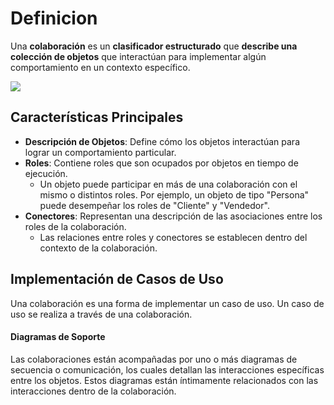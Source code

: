 # Definicion

Una **colaboración** es un **clasificador estructurado** que **describe una colección de objetos** que interactúan para implementar algún comportamiento en un contexto específico.

![](https://lh7-us.googleusercontent.com/docsz/AD_4nXfI8JAooE6FFGU5zU2_nTVL7srObJDOTH9u-i4RJl_Z10EzGaoCMQWbJ9wP1OlQucCqqwTAnXyAEWhpSNibhBysirZRJk3h03R0YegSgmwabDqNcobW7FhqBjosZKmgqkpfpjPjCcZhLesPRS9zYoJMgbXK?key=VReuh94fGGpJZLGsXsGdUQ)

## Características Principales

- **Descripción de Objetos**: Define cómo los objetos interactúan para lograr un comportamiento particular.
- **Roles**: Contiene roles que son ocupados por objetos en tiempo de ejecución.
  - Un objeto puede participar en más de una colaboración con el mismo o distintos roles. Por ejemplo, un objeto de tipo "Persona" puede desempeñar los roles de "Cliente" y "Vendedor".
- **Conectores**: Representan una descripción de las asociaciones entre los roles de la colaboración.
  - Las relaciones entre roles y conectores se establecen dentro del contexto de la colaboración.

## Implementación de Casos de Uso

Una colaboración es una forma de implementar un caso de uso. Un caso de uso se realiza a través de una colaboración.

#### Diagramas de Soporte

Las colaboraciones están acompañadas por uno o más diagramas de secuencia o comunicación, los cuales detallan las interacciones específicas entre los objetos. Estos diagramas están íntimamente relacionados con las interacciones dentro de la colaboración.
